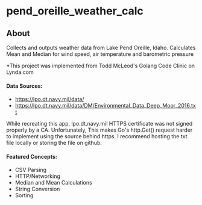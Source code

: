 # pend_oreille_weather_calc

## About
Collects and outputs weather data from Lake Pend Oreille, Idaho.
Calculates Mean and Median for wind speed, air temperature and barometric pressure

*This project was implemented from Todd McLeod's Golang Code Clinic on Lynda.com



#### Data Sources:
 * https://lpo.dt.navy.mil/data/
 * https://lpo.dt.navy.mil/data/DM/Environmental_Data_Deep_Moor_2016.txt

While recreating this app, lpo.dt.navy.mil HTTPS certificate was not signed properly by a CA. Unfortunately, This makes Go's http.Get() request harder to implement using the source behind https. I recommend hosting the txt file locally or storing the file on github. 


#### Featured Concepts:
 * CSV Parsing
 * HTTP/Networking
 * Median and Mean Calculations
 * String Conversion
 * Sorting 
